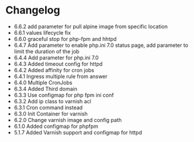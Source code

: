# Changelog

- 6.6.2 add parameter for pull alpine image from specific location
- 6.6.1 values lifecycle fix
- 6.6.0 graceful stop for php-fpm and hhtpd
- 6.4.7 Add parameter to enable php.ini 7.0 status page, add parameter to limit the duration of the job
- 6.4.4 Add parameter for php.ini 7.0
- 6.4.3 Added timeout config for httpd
- 6.4.2 Added affinity for cron jobs
- 6.4.1 Ingress multiple rule from answer
- 6.4.0 Multiple CronJobs
- 6.3.4 Added Third domain
- 6.3.3 Use configmap for php fpm ini conf
- 6.3.2 Add ip class to varnish acl
- 6.3.1 Cron command instead
- 6.3.0 Init Container for varnish
- 6.2.0 Change varnish image and config path
- 6.1.0 Added configmap for phpfpm
- 5.1.7 Added Varnish support and configmap for httpd
